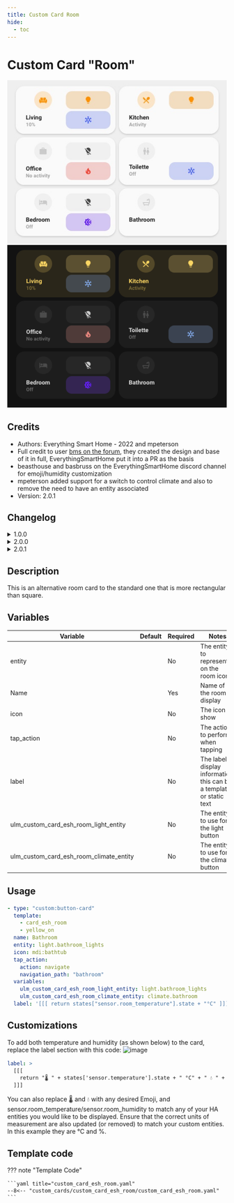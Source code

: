 ```yaml
---
title: Custom Card Room
hide:
  - toc
---
```


<!-- markdownlint-disable MD046 -->

# Custom Card "Room"

![example-image-light](../../docs/assets/img/custom_card_esh_room_light.png)
![example-image-dark](../../docs/assets/img/custom_card_esh_room_dark.png)

## Credits

- Authors: Everything Smart Home - 2022 and mpeterson
- Full credit to user [bms on the forum](https://community.home-assistant.io/t/lovelace-ui-minimalist/322687/192), they created the design and base of it in full, EverythingSmartHome put it into a PR as the basis
- beasthouse and basbruss on the EverythingSmartHome discord channel for emoji/humidity customization
- mpeterson added support for a switch to control climate and also to remove the need to have an entity associated
- Version: 2.0.1

## Changelog

<details>
<summary>1.0.0</summary>
Initial release
</details>
<details>
<summary>2.0.0</summary>
Breaking changes!
This change introduces two variables to allow the display of the card with no buttons, one for light, one for climate or both for light and climate.
It also now allows the use of no entity at all.
</details>
<details>
<summary>2.0.1</summary>
Fixes text overflow issue over the climate button.
</details>

## Description

This is an alternative room card to the standard one that is more rectangular than square.

## Variables

| Variable                                     | Default | Required | Notes                                                                    |
| -------------------------------------------- | ------- | -------- | ------------------------------------------------------------------------ |
| entity                                       |         | No       | The entity to represent on the room icon                                 |
| Name                                         |         | Yes      | Name of the room to display                                              |
| icon                                         |         | No       | The icon to show                                                         |
| tap_action                                   |         | No       | The action to perform when tapping                                       |
| label                                        |         | No       | The label to display information, this can be a template or static text  |
| ulm_custom_card_esh_room_light_entity        |         | No       | The entity to use for the light button                                   |
| ulm_custom_card_esh_room_climate_entity      |         | No       | The entity to use for the climate button                                 |

## Usage

```yaml
- type: "custom:button-card"
  template:
    - card_esh_room
    - yellow_on
  name: Bathroom
  entity: light.bathroom_lights
  icon: mdi:bathtub
  tap_action:
    action: navigate
    navigation_path: "bathroom"
  variables:
    ulm_custom_card_esh_room_light_entity: light.bathroom_lights
    ulm_custom_card_esh_room_climate_entity: climate.bathroom
  label: '[[[ return states["sensor.room_temperature"].state + "°C" ]]]'
```

## Customizations

To add both temperature and humidity (as shown below) to the card, replace the label section with this code:
![image](https://user-images.githubusercontent.com/51805396/170957237-4025b2c0-2532-49e6-a908-d45c1f7a0728.png)

```yaml
label: >
  [[[
    return "🌡️ " + states['sensor.temperature'].state + " °C" + " 💧 " + states['sensor.humidity'].state + " %"
  ]]]
```

You can also replace 🌡️ and 💧 with any desired Emoji, and sensor.room_temperature/sensor.room_humidity to match any of your HA entities you would like to be displayed. Ensure that the correct units of measurement are also updated (or removed) to match your custom entities. In this example they are °C and %.

## Template code

??? note "Template Code"

    ```yaml title="custom_card_esh_room.yaml"
    --8<-- "custom_cards/custom_card_esh_room/custom_card_esh_room.yaml"
    ```
